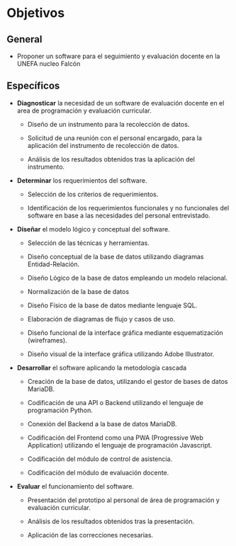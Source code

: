 # Objetivos

## General
  + Proponer un software para el seguimiento y evaluación docente en la UNEFA nucleo Falcón

## Específicos

  + **Diagnosticar** la necesidad de un software de evaluación docente en el area de programación y evaluación curricular.

    - Diseño de un instrumento para la recolección de datos.

    - Solicitud de una reunión con el personal encargado, para la aplicación del instrumento de recolección de datos.

    - Análisis de los resultados obtenidos tras la aplicación del instrumento.

  + **Determinar** los requerimientos del software.

    - Selección de los criterios de requerimientos.

    - Identificación de los requerimientos funcionales y no funcionales del software en base a las necesidades del personal entrevistado.

  + **Diseñar** el modelo lógico y conceptual del software.

    - Selección de las técnicas y herramientas.

    - Diseño conceptual de la base de datos utilizando diagramas Entidad-Relación.

    - Diseño Lógico de la base de datos empleando un modelo relacional.

    - Normalización de la base de datos

    - Diseño Físico de la base de datos mediante lenguaje SQL.

    - Elaboración de diagramas de flujo y casos de uso.

    - Diseño funcional de la interface gráfica mediante esquematización (wireframes).

    - Diseño visual de la interface gráfica utilizando Adobe Illustrator.

  + **Desarrollar** el software aplicando la metodología cascada

    - Creación de la base de datos, utilizando el gestor de bases de datos MariaDB.

    - Codificación de una API o Backend utilizando el lenguaje de programación Python.

    - Conexión del Backend a la base de datos MariaDB.

    - Codificación del Frontend como una PWA (Progressive Web Application) utilizando el lenguaje de programación Javascript.

    - Codificación del módulo de control de asistencia.

    - Codificación del módulo de evaluación docente.

  + **Evaluar** el funcionamiento del software.

    - Presentación del prototipo al personal de área de programación y evaluación curricular.

    - Análisis de los resultados obtenidos tras la presentación.

    - Aplicación de las correcciones necesarias.
